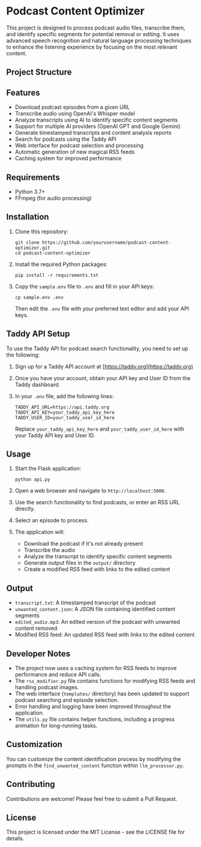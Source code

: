 # Podcast Content Optimizer

This project is designed to process podcast audio files, transcribe them, and identify specific segments for potential removal or editing. It uses advanced speech recognition and natural language processing techniques to enhance the listening experience by focusing on the most relevant content.

## Project Structure

## Features

- Download podcast episodes from a given URL
- Transcribe audio using OpenAI's Whisper model
- Analyze transcripts using AI to identify specific content segments
- Support for multiple AI providers (OpenAI GPT and Google Gemini)
- Generate timestamped transcripts and content analysis reports
- Search for podcasts using the Taddy API
- Web interface for podcast selection and processing
- Automatic generation of new magical RSS feeds
- Caching system for improved performance

## Requirements

- Python 3.7+
- FFmpeg (for audio processing)

## Installation

1. Clone this repository:
   ```
   git clone https://github.com/yourusername/podcast-content-optimizer.git
   cd podcast-content-optimizer
   ```

2. Install the required Python packages:
   ```
   pip install -r requirements.txt
   ```

3. Copy the `sample.env` file to `.env` and fill in your API keys:
   ```
   cp sample.env .env
   ```
   Then edit the `.env` file with your preferred text editor and add your API keys.

## Taddy API Setup

To use the Taddy API for podcast search functionality, you need to set up the following:

1. Sign up for a Taddy API account at [https://taddy.org](https://taddy.org)

2. Once you have your account, obtain your API key and User ID from the Taddy dashboard.

3. In your `.env` file, add the following lines:
   ```
   TADDY_API_URL=https://api.taddy.org
   TADDY_API_KEY=your_taddy_api_key_here
   TADDY_USER_ID=your_taddy_user_id_here
   ```
   Replace `your_taddy_api_key_here` and `your_taddy_user_id_here` with your Taddy API key and User ID.

## Usage

1. Start the Flask application:
   ```
   python api.py
   ```

2. Open a web browser and navigate to `http://localhost:5000`.

3. Use the search functionality to find podcasts, or enter an RSS URL directly.

4. Select an episode to process.

5. The application will:
   - Download the podcast if it's not already present
   - Transcribe the audio
   - Analyze the transcript to identify specific content segments
   - Generate output files in the `output/` directory
   - Create a modified RSS feed with links to the edited content

## Output

- `transcript.txt`: A timestamped transcript of the podcast
- `unwanted_content.json`: A JSON file containing identified content segments
- `edited_audio.mp3`: An edited version of the podcast with unwanted content removed
- Modified RSS feed: An updated RSS feed with links to the edited content

## Developer Notes

- The project now uses a caching system for RSS feeds to improve performance and reduce API calls.
- The `rss_modifier.py` file contains functions for modifying RSS feeds and handling podcast images.
- The web interface (`templates/` directory) has been updated to support podcast searching and episode selection.
- Error handling and logging have been improved throughout the application.
- The `utils.py` file contains helper functions, including a progress animation for long-running tasks.

## Customization

You can customize the content identification process by modifying the prompts in the `find_unwanted_content` function within `llm_processor.py`.

## Contributing

Contributions are welcome! Please feel free to submit a Pull Request.

## License

This project is licensed under the MIT License - see the LICENSE file for details.

